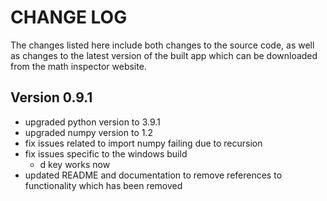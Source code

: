 # CHANGE LOG

The changes listed here include both changes to the source code, as well as changes to the latest version of the built app which can be downloaded from the math inspector website.

## Version 0.9.1
- upgraded python version to 3.9.1
- upgraded numpy version to 1.2
- fix issues related to import numpy failing due to recursion
- fix issues specific to the windows build
	* d key works now
- updated README and documentation to remove references to functionality which has been removed
